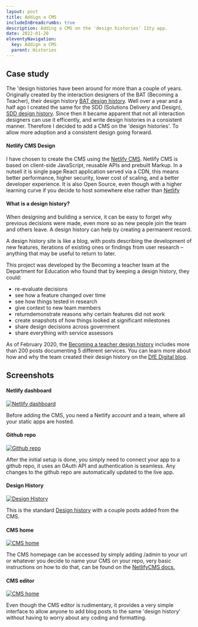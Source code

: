 ```yaml
---
layout: post
title: Addign a CMS
includeInBreadcrumbs: true
description: Adding a CMS on the 'design histories' 11ty app.
date: 2022-01-20
eleventyNavigation:
  key: Addign a CMS
  parent: Histories
---
```


## Case study

The 'design histories have been around for more than a couple of years. Originally created by the interaction designers of the BAT (Becoming a Teacher), their design history [BAT design history](https://bat-design-history.netlify.app/).
Well over a year and a half ago I created the same for the SDD (Solutions Delivery and Design), [SDD design history](https://sdd-design-history.netlify.app/). Since then it became apparent that not all interaction designers can use it efficently, and write design histories in a consistent manner. Therefore I decided to add a CMS on the 'design histories'. To allow more adoption and a consistent design going forward.

#### Netlify CMS Design

I have chosen to create the CMS using the [Netlify CMS](https://www.netlifycms.org/). Netlify CMS is based on client-side JavaScript, reusable APIs and prebuilt Markup. In a nutsell it is single page React application served via a CDN, this means better performance, higher security, lower cost of scaling, and a better developer experience. It is also Open Source, even though with a higher learning curve if you decide to host somewhere else rather than [Netlify](https://www.netlify.com/)

#### What is a design history?

When designing and building a service, it can be easy to forget why previous decisions were made, even more so as new people join the team and others leave. A design history can help by creating a permanent record.

A design history site is like a blog, with posts describing the development of new features, iterations of existing ones or findings from user research – anything that may be useful to return to later.

This project was developed by the Becoming a teacher team at the Department for Education who found that by keeping a design history, they could:

- re-evaluate decisions
- see how a feature changed over time
- see how things tested in research
- give context to new team members
- returndemonstrate reasons why certain features did not work
- create snapshots of how things looked at significant milestones
- share design decisions across government
- share everything with service assessors

As of February 2020, the [Becoming a teacher design history](https://bat-design-history.netlify.app/) includes more than 200 posts documenting 5 different services. You can learn more about how and why the team created their design history on the [DfE Digital blog](https://dfedigital.blog.gov.uk/2020/09/01/design-history/).

## Screenshots

#### Netlify dashboard

[![Netlify dashboard](/assets/images/adding-a-cms/netlify-dashboard.png)](/assets/images/adding-a-cms/netlify-dashboard.png)

<div class="govuk-inset-text">
Before adding the CMS, you need a Netlify account and a team, where all your static apps are hosted.</div>

#### Github repo

[![Github repo](/assets/images/adding-a-cms/github-repo.png)](/assets/images/adding-a-cms/github-repo.png)

<div class="govuk-inset-text">
  After the initial setup is done, you simply need to connect your app to a github repo, it uses an 0Auth API and authentication is seamless. Any changes to the github repo are automatically updated to the live app.
</div>

#### Design History

[![Design History](/assets/images/adding-a-cms/design-history.png)](/assets/images/adding-a-cms/design-history.png)

<div class="govuk-inset-text">
This is the standard <a href="https://dfe-design-history-cms.netlify.app/">Design history</a> with a couple posts added from the CMS.
</div>

#### CMS home

[![CMS home](/assets/images/adding-a-cms/cms-home.png)](/assets/images/adding-a-cms/cms-home.png)

<div class="govuk-inset-text">
The CMS homepage can be accessed by simply adding /admin to your url or whatever you decide to name your CMS on your repo, very basic instructions on how to do that, can be found on the <a href="https://www.netlifycms.org/docs/intro/">NetlifyCMS docs.</a>
</div>

#### CMS editor

[![CMS home](/assets/images/adding-a-cms/cms-editor.png)](/assets/images/adding-a-cms/cms-editor.png)

<div class="govuk-inset-text">
Even though the CMS editor is rudimentary, it provides a very simple interface to allow anyone to add blog posts to the same 'design history' without having to worry about any coding and formatting.
</div>
